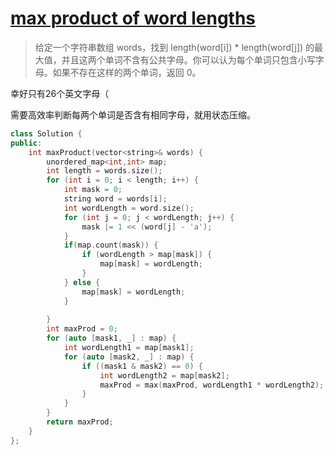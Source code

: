 # [max product of  word lengths](https://leetcode-cn.com/problems/maximum-product-of-word-lengths/)

> 给定一个字符串数组 words，找到 length(word[i]) * length(word[j]) 的最大值，并且这两个单词不含有公共字母。你可以认为每个单词只包含小写字母。如果不存在这样的两个单词，返回 0。

幸好只有26个英文字母（

需要高效率判断每两个单词是否含有相同字母，就用状态压缩。

```cpp
class Solution {
public:
    int maxProduct(vector<string>& words) {
        unordered_map<int,int> map;
        int length = words.size();
        for (int i = 0; i < length; i++) {
            int mask = 0;
            string word = words[i];
            int wordLength = word.size();
            for (int j = 0; j < wordLength; j++) {
                mask |= 1 << (word[j] - 'a');
            }
            if(map.count(mask)) {
                if (wordLength > map[mask]) {
                    map[mask] = wordLength;
                }
            } else {
                map[mask] = wordLength;
            }
            
        }
        int maxProd = 0;
        for (auto [mask1, _] : map) {
            int wordLength1 = map[mask1];
            for (auto [mask2, _] : map) {
                if ((mask1 & mask2) == 0) {
                    int wordLength2 = map[mask2];
                    maxProd = max(maxProd, wordLength1 * wordLength2);
                }
            }
        }
        return maxProd;
    }
};
```

